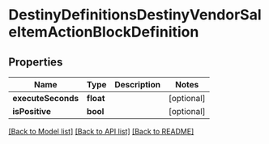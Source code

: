 # DestinyDefinitionsDestinyVendorSaleItemActionBlockDefinition

## Properties
Name | Type | Description | Notes
------------ | ------------- | ------------- | -------------
**executeSeconds** | **float** |  | [optional] 
**isPositive** | **bool** |  | [optional] 

[[Back to Model list]](../README.md#documentation-for-models) [[Back to API list]](../README.md#documentation-for-api-endpoints) [[Back to README]](../README.md)


